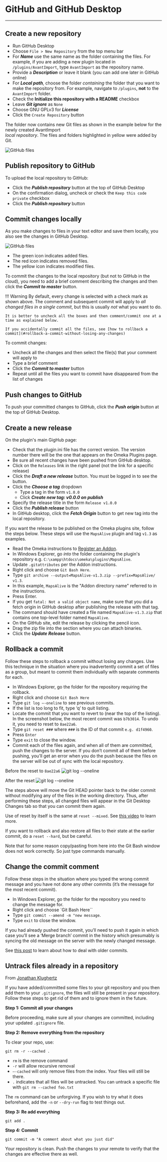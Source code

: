 # GitHub and GitHub Desktop

---

## Create a new repository

- Run GitHub Desktop
- Choose `File > New Repository` from the top menu bar
- For **_Name_** use the same name as the folder containing the files.
  For example, if you are adding a new plugin located in `/plugins/AvantImport`, type `AvantImport` as the repository name.
- Provide a **_Description_** or leave it blank (you can add one later in GitHub online)  
- For **_Local path_**, choose the folder *containing* the folder that you want to make the repository from. For example,
  navigate to `/plugins`, **not** to the `AvantImport` folder.
- Check the **Initialize this repository with a README** checkbox
- Leave **_Git ignore_** as `None`
- Choose GNU GPLv3 for **_License_**
- Click the `Create Repository` button

The folder now contains new Git files as shown in the example below for the newly created AvantImport  
*local repository*. The files and folders highlighted in yellow were added by Git.

![GitHub files](github-1.jpg)

## Publish repository to GitHub

To upload the local repository to GitHub:

- Click the **_Publish repository_** button at the top of GitHub Desktop
- On the confirmation dialog, uncheck or check the `Keep this code private` checkbox
- Click the **_Publish repository_** button

## Commit changes locally

As you make changes to files in your text editor and save them locally, you also see the changes in GitHub Desktop.

![GitHub files](github-2.jpg)

- The green icon indicates added files. 
- The red icon indicates removed files. 
- The yellow icon indicates modified files. 

To commit the changes to the local repository (but not to GitHub in the cloud), you need to add a brief
comment describing the changes and then click the **_Commit to master_** button.

!!! Warning
    By default, every change is selected with a check mark as shown above. The comment and subsequent commit
    will apply to *all changed files in a single commit*, but this is usually *not* what you
    want to do.

    It is better to uncheck all the boxes and then comment/commit one at a time as explained below.

    If you accidentally commit all the files, see [how to rollback a commit](#rollback-a-commit-without-losing-any-changes)

To commit changes:

- Uncheck all the changes and then select the file(s) that your comment will apply to
- Type a brief comment
- Click the **_Commit to master_** button
- Repeat until all the files you want to commit have disappeared from the list of changes

## Push changes to GitHub

To push your committed changes to GitHub, click the **_Push origin_** button at the top of GitHub Desktop.

## Create a new release
On the plugin's main GigHub page:

- Check that the plugin.ini file has the correct version. The version number there will be the one that appears on the Omeka Plugins page.
- Be sure all recent changes have been pushed from GitHub desktop.
- Click on the `Releases` link in the right panel (not the link for a specific release)
- Click the **_Draft a new release_** button. You must be logged in to see the button.
- Click the **_Choose a tag_** dropdown
    - Type a tag in the form `v1.0.0`
    - Click **_Create new tag: v0.0.0 on publish_**
- Specify the release title in the form `Release v1.0.0`
- Click the **_Publish release_** button
- In GitHub desktop, click the **_Fetch Origin_** button to get new tag into the local repository.

If you want the release to be published on the Omeka plugins site, follow the steps below. These steps will use the `MapsAlive`
plugin and tag `v1.3` as examples.

- Read the Omeka instructions to [Register an Addon](https://omeka.org/s/docs/developer/register_an_addon/).
- In Windows Explorer, go *into* the folder containing the plugin's repository e.g. `C:\xampp\htdocs\omeka\plugins\MapsAlive`.
- Update `.gitattributes` per the Addon instructions.
- Right click and choose `Git Bash Here`.
- Type `git archive --output=MapsAlive-v1.3.zip --prefix=MapsAlive/ v1.3`.
- In this example, `MapsAlive` is the "Addon directory name" referred to in the instructions.
- Press Enter.
- If you get `fatal: Not a valid object name`, make sure that you did a fetch origin in GitHub desktop after publishing the release with that tag.
- The command should have created a file named `MapsAlive-v1.3.zip` that contains one top-level folder named `MapsAlive`.
- On the GitHub site, edit the release by clicking the pencil icon.
- Drag the zip file into the section where you can attach binaries.
- Click the **_Update Release_** button.

## Rollback a commit

Follow these steps to rollback a commit without losing any changes. Use this technique in the situation where
you inadvertently commit a set of files as a group, but meant to commit them individually with separate comments for each.

- In Windows Explorer, go the folder for the repository requiring the rollback.
- Right click and choose `Git Bash Here`
- Type `git log –-oneline` to see previous commits.
- If the list is too long to fit, type ‘q’ to quit listing.
- Locate the commit that you want to revert to (near the top of the listing).
  In the screenshot below, the most recent commit was `b7b3014`. To undo it,
  you need to reset to `8ae22a6`.
- Type `git reset ###` where `###` is the ID of that commit `e.g. d1f4960`.
- Press `Enter`
- Type `exit` to close the window.
- Commit each of the files again, and when all of them are committed, push the changes to the server. If you don’t commit all of them before pushing, you’ll get an error when you do the push because the files on the server will be out of sync with the local repository.

Before the reset to `8ae22a6`
![git log --oneline](github-3.jpg)

After the reset
![git log --oneline](github-4.jpg)

The steps above will move the Git HEAD pointer back to the older commit without modifying any of the files in the working directory. Thus, after performing these steps, all changed files will appear in the Git Desktop Changes tab so that you can commit them again.

Use of reset by itself is the same at `reset --mixed`. See [this video](https://www.youtube.com/watch?v=A3s8KxgDYRk) to learn more.

If you want to rollback and also restore all files to their state at the earlier commit, do a
 `reset --hard`, but be careful.

Note that for some reason copy/pasting from here into the Git Bash window does not work correctly. So just type commands manually.

## Change the commit comment

Follow these steps in the situation where you typed the wrong commit message and you have not done any other commits (it’s the message for the most recent commit).

- In Windows Explorer, go the folder for the repository you need to change the message for.
- Right click and choose `Git Bash Here``
- Type `git commit --amend -m "new message`.
- Type `exit` to close the window.

If you had already pushed the commit, you’ll need to push it again in which case you’ll see a ‘Merge branch’ commit in the history which presumably is syncing the old message on the server with the newly changed message.

See [this post](https://gist.github.com/nepsilon/156387acf9e1e72d48fa35c4fabef0b4) to learn about how to deal with older commits.


## Untrack files already in a repository

From [Jonathan Klughertz](http://www.codeblocq.com/2016/01/Untrack-files-already-added-to-git-repository-based-on-gitignore/)

If you have added/committed some files to your git repository and you then add them to your `.gitignore`, the files will still be present in your repository. Follow these steps to get rid of them and to ignore them in the future.

**Step 1: Commit all your changes**

Before proceeding, make sure all your changes are committed, including your updated `.gitignore` file.

**Step 2: Remove everything from the repository**

To clear your repo, use:

```
git rm -r --cached .
```

- `rm` is the remove command
- `-r` will allow recursive removal
- `–-cached` will only remove files from the index. Your files will still be there.
- `.` indicates that all files will be untracked. You can untrack a specific file with `git rm --cached foo.txt`

The `rm` command can be unforgiving. If you wish to try what it does beforehand, add the `-n` or `--dry-run` flag to test things out.

**Step 3: Re add everything**

```
git add .
```

**Step 4: Commit**

```
git commit -m "A comment about what you just did"
```

Your repository is clean. Push the changes to your remote to verify that the changes are effective there as well.

